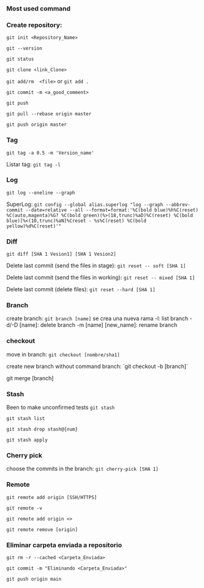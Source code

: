 ### Most used command 

### Create repository: 

`git init <Repository_Name>`

`git --version`

`git status`

`git clone <link_Clone>`

`git add/rm  <file>` or `git add .` 

`git commit -m <a_good_comment>`

`git push`

`git pull --rebase origin master`

`git push origin master`

### Tag

`git tag -a 0.5 -m 'Version_name'`

Listar tag: `git tag -l`

### Log

`git log --oneline --graph`

SuperLog: `git config --global alias.superlog "log --graph --abbrev-commit --date=relative --all --format=format:'%C(bold blue)%h%C(reset) %C(auto,magenta)%G? %C(bold green)(%>(18,trunc)%aD)%C(reset) %C(bold blue)[%<(10,trunc)%aN]%Creset - %s%C(reset) %C(bold yellow)%d%C(reset)'"`

### Diff

`git diff [SHA 1 Vesion1] [SHA 1 Vesion2]`

Delete last commit (send the files in stage): `git reset -- soft [SHA 1]`

Delete last commit (send the files in working): `git reset -- mixed [SHA 1]`

Delete last commit (delete files): `git reset --hard [SHA 1]`

### Branch

create branch: `git branch [name]` se crea una nueva rama
-l: list branch
-d/-D [name]: delete branch
-m [name] [new_name]: rename branch

### checkout

move in branch: `git checkout [nombre/sha1]`

create new branch without command branch: ´git checkout -b [branch]´

git merge [branch]

### Stash

Been to make unconfirmed tests `git stash`

`git stash list`

`git stash drop stash@{num}`

`git stash apply`

### Cherry pick

choose the commits in the branch: `git cherry-pick [SHA 1]`

### Remote

`git remote add origin [SSH/HTTPS]`

`git remote -v`

`git remote add origin <>`

`git remote remove [origin]`

### Eliminar carpeta enviada a repositorio 

`git rm -r --cached <Carpeta_Enviada>`

`git commit -m "Eliminando <Carpeta_Enviada>"`

`git push origin main`
